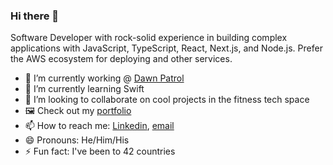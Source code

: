 ### Hi there 👋
Software Developer with rock-solid experience in building complex applications with JavaScript, TypeScript, React, Next.js, and Node.js. Prefer the AWS ecosystem for deploying and other services.

- 🔭 I’m currently working @ [Dawn Patrol](https://www.dawnpatrol.cloud/)
- 🌱 I’m currently learning Swift
- 👯 I’m looking to collaborate on cool projects in the fitness tech space
- 🖼️ Check out my [portfolio](https://portfolio.nickhall.app/)
- 📫 How to reach me: [Linkedin](https://www.linkedin.com/in/nickhall122/), [email](mailto:nickhall122@gmail.com?subject=Hey)
- 😄 Pronouns: He/Him/His
- ⚡ Fun fact: I've been to 42 countries

